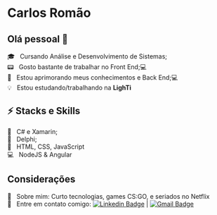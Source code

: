 <!--
**carl0sR0ma0/carl0sR0ma0** is a ✨ _special_ ✨ repository because its `README.md` (this file) appears on your GitHub profile.

Here are some ideas to get you started:

- 🔭 I’m currently working on ...
- 🌱 I’m currently learning ...
- 👯 I’m looking to collaborate on ...
- 🤔 I’m looking for help with ...
- 💬 Ask me about ...
- 📫 How to reach me: ...
- 😄 Pronouns: ...
- ⚡ Fun fact: ...
-->

# Carlos Romão
## Olá pessoal 👋
 :mortar_board: &nbsp; Cursando Análise e Desenvolvimento de Sistemas;
 <br />:pager: &nbsp; Gosto bastante de trabalhar no Front End;:computer:
 <br />:electric_plug: &nbsp; Estou aprimorando meus conhecimentos e Back End;:computer:
 <br />:bulb: &nbsp; Estou estudando/trabalhando na **LighTi**
 
## :zap: Stacks e Skills
 :purple_heart: &nbsp; C# e Xamarin;
 <br />:closed_book: &nbsp; Delphi;
 <br />:large_blue_diamond: &nbsp; HTML, CSS, JavaScript
 <br />:computer: &nbsp; NodeJS & Angular
 
## Considerações
 💬  &nbsp; Sobre mim: Curto tecnologias, games CS:GO, e seriados no Netflix
 <br />:email: &nbsp; Entre em contato comigo: [![Linkedin Badge](https://img.shields.io/badge/-CarlosRomao-blue?style=flat-square&logo=Linkedin&logoColor=white&link=https://www.linkedin.com/in/carlos-rom%C3%A3o-22ba15bb/)](https://www.linkedin.com/in/carlos-rom%C3%A3o-22ba15bb/)
|
  [![Gmail Badge](https://img.shields.io/badge/-cvpromao@gmail.com-c14438?style=flat-square&logo=Gmail&logoColor=white&link=mailto:cvpromao@gmail.com)](mailto:cvpromao@gmail.com)
